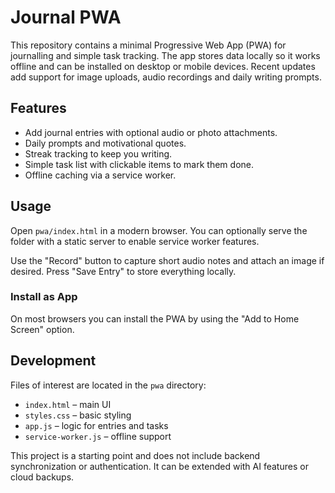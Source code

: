 # Journal PWA

This repository contains a minimal Progressive Web App (PWA) for journalling and simple task tracking. The app stores data locally so it works offline and can be installed on desktop or mobile devices. Recent updates add support for image uploads, audio recordings and daily writing prompts.

## Features
- Add journal entries with optional audio or photo attachments.
- Daily prompts and motivational quotes.
- Streak tracking to keep you writing.
- Simple task list with clickable items to mark them done.
- Offline caching via a service worker.

## Usage
Open `pwa/index.html` in a modern browser. You can optionally serve the folder with a static server to enable service worker features.

Use the "Record" button to capture short audio notes and attach an image if desired. Press "Save Entry" to store everything locally.

### Install as App
On most browsers you can install the PWA by using the "Add to Home Screen" option.

## Development
Files of interest are located in the `pwa` directory:
- `index.html` – main UI
- `styles.css` – basic styling
- `app.js` – logic for entries and tasks
- `service-worker.js` – offline support

This project is a starting point and does not include backend synchronization or authentication. It can be extended with AI features or cloud backups.

